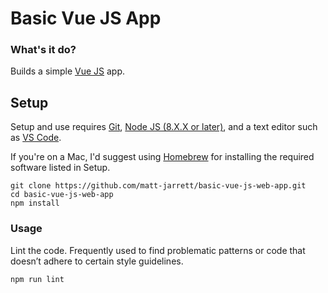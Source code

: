 # Basic Vue JS App

### What's it do?
Builds a simple [Vue JS](https://vuejs.org/) app.

## Setup
Setup and use requires [Git](https://git-scm.com/),
[Node JS (8.X.X or later)](https://nodejs.org/en/), and a text editor such as
[VS Code](https://code.visualstudio.com/).

If you're on a Mac, I'd suggest using
[Homebrew](https://brew.sh/) for installing the required software listed in Setup.
```
git clone https://github.com/matt-jarrett/basic-vue-js-web-app.git
cd basic-vue-js-web-app
npm install
```

### Usage
Lint the code. Frequently used to find problematic patterns or code that doesn’t adhere to certain
style guidelines.
```
npm run lint
```
